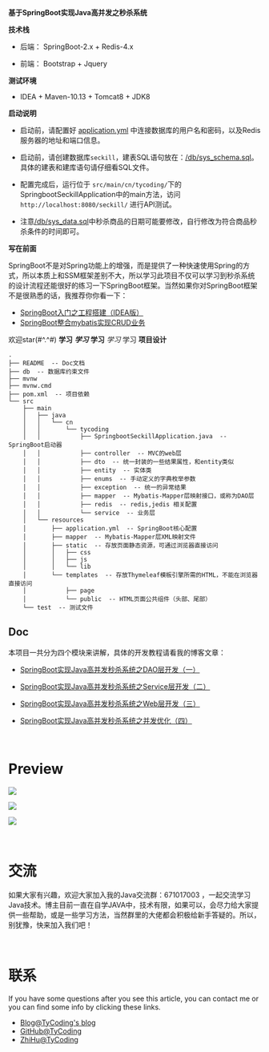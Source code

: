 **基于SpringBoot实现Java高并发之秒杀系统**

**技术栈**

* 后端： SpringBoot-2.x + Redis-4.x

* 前端： Bootstrap + Jquery

**测试环境**

* IDEA + Maven-10.13 + Tomcat8 + JDK8

**启动说明**

* 启动前，请配置好 [application.yml](https://github.com/TyCoding/springboot-seckill/blob/master/src/main/resources/application.yml) 中连接数据库的用户名和密码，以及Redis服务器的地址和端口信息。

* 启动前，请创建数据库`seckill`，建表SQL语句放在：[/db/sys_schema.sql](https://github.com/TyCoding/springboot-seckill/blob/master/db/sys_schema.sql)。具体的建表和建库语句请仔细看SQL文件。

* 配置完成后，运行位于 `src/main/cn/tycoding/`下的SpringbootSeckillApplication中的main方法，访问 `http://localhost:8080/seckill/` 进行API测试。

* 注意[/db/sys_data.sql](https://github.com/TyCoding/springboot-seckill/blob/master/db/sys_data.sql)中秒杀商品的日期可能要修改，自行修改为符合商品秒杀条件的时间即可。

**写在前面**

SpringBoot不是对Spring功能上的增强，而是提供了一种快速使用Spring的方式，所以本质上和SSM框架差别不大，所以学习此项目不仅可以学习到秒杀系统的设计流程还能很好的练习一下SpringBoot框架。当然如果你对SpringBoot框架不是很熟悉的话，我推荐你你看一下：

* [SpringBoot入门之工程搭建（IDEA版）](http://tycoding.cn/2018/09/28/boot/spring-boot/)
* [SpringBoot整合mybatis实现CRUD业务](http://tycoding.cn/2018/09/30/boot/springboot-mybatis/)

欢迎star(#^.^#)
****学习****
***学习***
**学习**
*学习*
学习
**项目设计**

```
.
├── README  -- Doc文档
├── db  -- 数据库约束文件
├── mvnw  
├── mvnw.cmd
├── pom.xml  -- 项目依赖
└── src
    ├── main
    │   ├── java
    │   │   └── cn
    │   │       └── tycoding
    │   │           ├── SpringbootSeckillApplication.java  -- SpringBoot启动器
    │   │           ├── controller  -- MVC的web层
    │   │           ├── dto  -- 统一封装的一些结果属性，和entity类似
    │   │           ├── entity  -- 实体类
    │   │           ├── enums  -- 手动定义的字典枚举参数
    │   │           ├── exception  -- 统一的异常结果
    │   │           ├── mapper  -- Mybatis-Mapper层映射接口，或称为DAO层
    │   │           ├── redis  -- redis,jedis 相关配置
    │   │           └── service  -- 业务层
    │   └── resources
    │       ├── application.yml  -- SpringBoot核心配置
    │       ├── mapper  -- Mybatis-Mapper层XML映射文件
    │       ├── static  -- 存放页面静态资源，可通过浏览器直接访问
    │       │   ├── css
    │       │   ├── js
    │       │   └── lib
    │       └── templates  -- 存放Thymeleaf模板引擎所需的HTML，不能在浏览器直接访问
    │           ├── page
    │           └── public  -- HTML页面公共组件（头部、尾部）
    └── test  -- 测试文件
```



## Doc

本项目一共分为四个模块来讲解，具体的开发教程请看我的博客文章：

* [SpringBoot实现Java高并发秒杀系统之DAO层开发（一）](http://tycoding.cn/2018/10/12/ssm/seckill-dao/)

* [SpringBoot实现Java高并发秒杀系统之Service层开发（二）](http://tycoding.cn/2018/10/13/ssm/seckill-service/)

* [SpringBoot实现Java高并发秒杀系统之Web层开发（三）](http://tycoding.cn/2018/10/14/ssm/seckill-web/)

* [SpringBoot实现Java高并发秒杀系统之并发优化（四）](http://tycoding.cn/2018/10/15/ssm/seckill/)



<br/>

# Preview

![](README/show-1.png)

![](README/show-2.png)

![](README/show-3.png)

<br/>

# 交流

如果大家有兴趣，欢迎大家加入我的Java交流群：671017003 ，一起交流学习Java技术。博主目前一直在自学JAVA中，技术有限，如果可以，会尽力给大家提供一些帮助，或是一些学习方法，当然群里的大佬都会积极给新手答疑的。所以，别犹豫，快来加入我们吧！

<br/>

# 联系

If you have some questions after you see this article, you can contact me or you can find some info by clicking these links.

- [Blog@TyCoding's blog](http://www.tycoding.cn)
- [GitHub@TyCoding](https://github.com/TyCoding)
- [ZhiHu@TyCoding](https://www.zhihu.com/people/tomo-83-82/activities)
